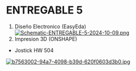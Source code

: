 # ENTREGABLE 5

1. Diseño Electronico (EasyEda)
[![Schematic-ENTREGABLE-5-2024-10-09.png](https://i.postimg.cc/0yr6VnvW/Schematic-ENTREGABLE-5-2024-10-09.png)](https://postimg.cc/WdLb3Mhg)
2. Impresion 3D (ONSHAPE)
- Jostick HW 504

[![b7563002-94a7-4098-b39d-620f0603d3b0.jpg](https://i.postimg.cc/tgjjsRB3/b7563002-94a7-4098-b39d-620f0603d3b0.jpg)](https://postimg.cc/ts2ffbQJ)
